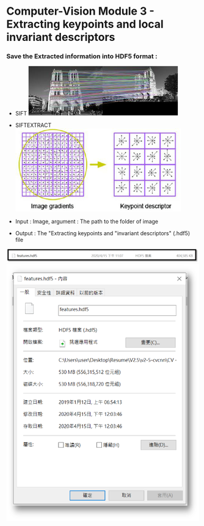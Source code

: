 # Computer-Vision Module 3 - Extracting keypoints and local invariant descriptors


### Save the Extracted information into HDF5 format :  

- SIFT
![image](Result_Image/SIFT.png) <br>

- SIFTEXTRACT
![image](Result_Image/SIFTExtract.png) <br>

- Input : Image, argument : The path to the folder of image
- Output : The "Extracting keypoints and "invariant descriptors" (.hdf5) file

![image](Result_Image/HDF5.jpg) <br>
![image](Result_Image/HDF5.png) <br>
